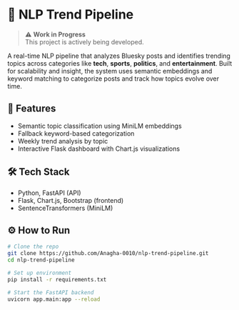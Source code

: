 # 🧠 NLP Trend Pipeline

> ⚠️ **Work in Progress**  
> This project is actively being developed.

A real-time NLP pipeline that analyzes Bluesky posts and identifies trending topics across categories like **tech**, **sports**, **politics**, and **entertainment**. Built for scalability and insight, the system uses semantic embeddings and keyword matching to categorize posts and track how topics evolve over time.

## 🚀 Features
- Semantic topic classification using MiniLM embeddings
- Fallback keyword-based categorization
- Weekly trend analysis by topic
- Interactive Flask dashboard with Chart.js visualizations

## 🛠 Tech Stack
- Python, FastAPI (API)
- Flask, Chart.js, Bootstrap (frontend)
- SentenceTransformers (MiniLM)



## ⚙️ How to Run

```bash
# Clone the repo
git clone https://github.com/Anagha-0010/nlp-trend-pipeline.git
cd nlp-trend-pipeline

# Set up environment
pip install -r requirements.txt

# Start the FastAPI backend
uvicorn app.main:app --reload


